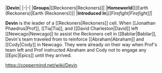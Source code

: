 |**Devin**|
|-|-|
|**Groups**|[[Reckoners\|Reckoners]]|
|**Homeworld**|[[Earth (Reckoners)\|Earth (Reckoners)]]|
|**Introduced In**|*[[Firefight\|Firefight]]*|

**Devin** is the leader of a [[Reckoners\|Reckoners]] cell.
When [[Jonathan Phaedrus\|Prof]], [[Tia\|Tia]], and [[David Charleston\|David]] left [[Newcago\|Newcago]] to assist the Reckoners cell in [[Babilar\|Babilar]], Devin's team traveled from  to reinforce [[Abraham\|Abraham]] and [[Cody\|Cody]] in Newcago. They were already on their way when Prof's team left and Prof instructed Abraham and Cody not to engage any [[Epic\|Epics]] until they arrived.



https://coppermind.net/wiki/Devin
